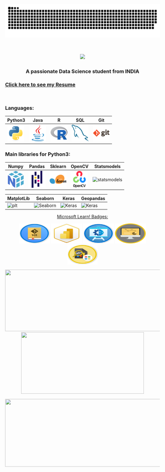 <div align="center">
  <br>
  <img alt="snake eating my contributions" src="https://raw.githubusercontent.com/s0ul141/s0ul141/output/github-contribution-grid-snake-dark.svg" />
</div>

<h1 align="center">
    <img src="https://readme-typing-svg.herokuapp.com/?font=Righteous&size=35&center=true&vCenter=true&width=500&height=70&duration=4000&color=00b300&lines=Hi+There!+👋;+I'm+Soumya+Basu!;" />
</h1>

<h3 align="center">A passionate Data Science student from INDIA</h3>
<h3><a href="https://s0ul141.github.io/resume/"&target="_blank">Click here to see my Resume</a></h3>

<br/>

<div>

### Languages:
| Python3 | Java | R | SQL | Git |
|----------|----------|----------|-----|-----|
|<img src="https://github.com/devicons/devicon/blob/master/icons/python/python-original.svg" title="Python"  alt="Python" width="55" height="55"/> |<img src="https://github.com/devicons/devicon/blob/master/icons/java/java-original.svg" title="java"  alt="java" width="55" height="55"/>|<img src="https://github.com/devicons/devicon/blob/master/icons/r/r-original.svg" title="R" alt="R" width="55" height="55"/>|<img src="https://github.com/devicons/devicon/blob/master/icons/mysql/mysql-original.svg" title="SQL" alt="SQL" width="55" height="55"/>|<img src="https://github.com/devicons/devicon/blob/master/icons/git/git-original-wordmark.svg" title="Git" alt="Git" width="55" height="55"/>| 

### Main libraries for Python3:

| Numpy | Pandas | Sklearn | OpenCV | Statsmodels |
|----------|----------|----------|----------|----------|
|<img src="https://github.com/devicons/devicon/blob/master/icons/numpy/numpy-original.svg" title="Numpy"  alt="Numpy" width="55" height="55"/>|<img src="https://github.com/devicons/devicon/blob/master/icons/pandas/pandas-original.svg" title="Pandas"  alt="Pandas" width="55" height="55"/>|  <img src="https://github.com/devicons/devicon/blob/master/icons/scikitlearn/scikitlearn-original.svg" title="scikitlearn" alt="scikitlearn" width="55" height="55"/>|<img src="https://github.com/devicons/devicon/blob/master/icons/opencv/opencv-original-wordmark.svg" title="opencv" alt="opencv" width="55" height="55"/>|<img src="https://github.com/s0ul141/devicon/blob/master/icons/statsmodels/statsmodels-line.svg" title="statsmodels" alt="statsmodels" width="90" height="55"/>|

| MatplotLib |  Seaborn | Keras | Geopandas |
|----------|----------|----------|----------|
|<img src="https://github.com/s0ul141/devicon/blob/master/icons/matplotlib/matplotlib-plain.svg" title="plt" alt="plt" width="90" height="55"/>|<img src="https://github.com/s0ul141/devicon/blob/master/icons/seaborn/seaborn-original.svg" title="Seaborn" alt="Seaborn" width="90" height="55"/>|<img src="https://github.com/s0ul141/devicon/blob/master/icons/keras/keras-original.svg" title="Keras" alt="Keras" width="90" height="55"/>|<img src="https://github.com/s0ul141/devicon/blob/master/icons/geopandas/geopandas-original.svg" title="Keras" alt="Keras" width="90" height="55"/>|


<p align="center"> <a href="https://learn.microsoft.com/en-us/users/soumyabasu-2197/"> Microsoft Learn! Badges: </a> </p>
<p align="center">
<img src="https://github.com/s0ul141/s0ul141/blob/main/Badges/introduction-to-git-badge.svg" title="introduction-to-git-badge" width="100" height="65"/>
<img src="https://github.com/s0ul141/s0ul141/blob/main/Badges/get-started-power-bi.svg" title="get-started-power-bi" width="100" height="65"/>  
<img src="https://github.com/s0ul141/s0ul141/blob/main/Badges/get-started-ai-fundamentals.svg" title="get-started-ai-fundamentals" width="100" height="65"/>
<img src="https://github.com/s0ul141/s0ul141/blob/main/Badges/get-data-power-bi-desktop.svg" title="get-data-power-bi-desktop" width="100" height="65"/>
<img src="https://github.com/s0ul141/s0ul141/blob/main/Badges/data-analytics-and-microsoft.svg" title="data-analytics-and-microsoft" width="100" height="65"/>
</p>


<p align="center">
  <img width="600" height="200" src="https://github-readme-stats.vercel.app/api?username=s0ul141&show_icons=true&title_color=34c759&icon_color=0d6efd&text_color=ffffff&bg_color=0a0a0a">
  <img width="400" height="200" src="https://github-readme-stats.vercel.app/api/top-langs/?username=s0ul141&size_weight=0.0005&count_weight=0.3&layout=compact&title_color=34c759&text_color=ffffff&bg_color=0a0a0a&icon_color=0d6efd">
</p>


<p align="center">
  <img width="800" height="220" src="https://streak-stats.demolab.com?user=s0ul141&theme=highcontrast&hide_border=true&border_radius=5&card_width=800&ring=34c759&fire=34c759&currStreakNum=34c759&sideNums=34c759&currStreakLabel=34c759&sideLabels=34c759&dates=ffffff">
</p>

